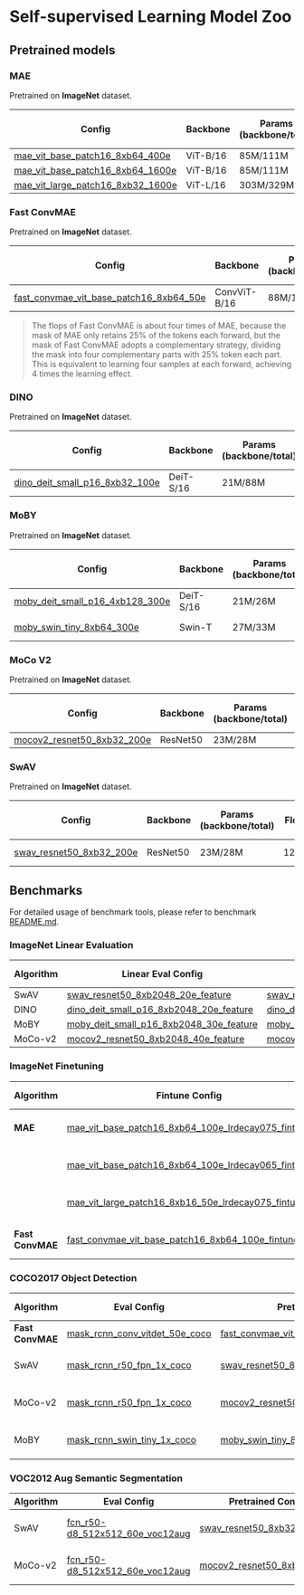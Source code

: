 # Self-supervised Learning Model Zoo
## Pretrained models

### MAE

Pretrained on **ImageNet** dataset.

| Config                                                       | Backbone | Params<br>(backbone/total) | Flops | inference time(V100)<br>(ms/img) | Epochs | Download                                                     |
| ------------------------------------------------------------ | -------- | -------------------------- | ----- | -------------------------------- | ------ | ------------------------------------------------------------ |
| [mae_vit_base_patch16_8xb64_400e](https://github.com/alibaba/EasyCV/tree/master/configs/selfsup/mae/mae_vit_base_patch16_8xb64_400e.py) | ViT-B/16 | 85M/111M                   | 9.8G  | 8.03                             | 400    | [model](http://pai-vision-data-hz.oss-cn-zhangjiakou.aliyuncs.com/EasyCV/modelzoo/selfsup/mae/vit-b-400/pretrain_400.pth) |
| [mae_vit_base_patch16_8xb64_1600e](https://github.com/alibaba/EasyCV/tree/master/configs/selfsup/mae/mae_vit_base_patch16_8xb64_1600e.py) | ViT-B/16 | 85M/111M                   | 9.8G  | 8.03                             | 1600   | [model](http://pai-vision-data-hz.oss-cn-zhangjiakou.aliyuncs.com/EasyCV/modelzoo/selfsup/mae/vit-b-1600/pretrain_1600.pth) |
| [mae_vit_large_patch16_8xb32_1600e](https://github.com/alibaba/EasyCV/tree/master/configs/selfsup/mae/mae_vit_large_patch16_8xb32_1600e.py) | ViT-L/16 | 303M/329M                  | 20.8G | 16.30                            | 1600   | [model](http://pai-vision-data-hz.oss-cn-zhangjiakou.aliyuncs.com/EasyCV/modelzoo/selfsup/mae/vit-l-1600/pretrain_1600.pth) |

### Fast ConvMAE

Pretrained on **ImageNet** dataset.

| Config                                                       | Backbone        | Params<br/>(backbone/total) | Flops | inference time(V100)<br/>(ms/img) | Epochs | Download                                                     |
| ------------------------------------------------------------ | --------------- | --------------------------- | ----- | --------------------------------- | ------ | ------------------------------------------------------------ |
| [fast_convmae_vit_base_patch16_8xb64_50e](https://github.com/alibaba/EasyCV/tree/master/configs/selfsup/fast_convmae/fast_convmae_vit_base_patch16_8xb64_50e.py) | ConvViT-B/16 | 88M/115M                    | 45.1G | 6.88                              | 50     | [model](http://pai-vision-data-hz.oss-cn-zhangjiakou.aliyuncs.com/EasyCV/modelzoo/selfsup/FastConvMAE/pretrained/epoch_50.pth) - [log](http://pai-vision-data-hz.oss-cn-zhangjiakou.aliyuncs.com/EasyCV/modelzoo/selfsup/FastConvMAE/pretrained/20220617_110501.log.json) |

> The flops of Fast ConvMAE is about four times of MAE, because the mask of MAE only retains 25% of the tokens each forward, but the mask of Fast ConvMAE adopts a complementary strategy, dividing the mask into four complementary parts with 25% token each part. This is equivalent to learning four samples at each forward, achieving 4 times the learning effect.

### DINO

Pretrained on **ImageNet** dataset.

| Config                                                       | Backbone  | Params<br/>(backbone/total) | inference time(V100)<br/>(ms/img) | Epochs | Download                                                     |
| ------------------------------------------------------------ | --------- | --------------------------- | --------------------------------- | ------ | ------------------------------------------------------------ |
| [dino_deit_small_p16_8xb32_100e](https://github.com/alibaba/EasyCV/tree/master/configs/selfsup/dino/dino_deit_small_p16_8xb32_100e_tfrecord.py) | DeiT-S/16 | 21M/88M                     | 6.17                              | 100    | [model](http://pai-vision-data-hz.oss-cn-zhangjiakou.aliyuncs.com/EasyCV/modelzoo/selfsup/dino_deit_small/epoch_100.pth) |

### MoBY

Pretrained on **ImageNet** dataset.

| Config                                                       | Backbone  | Params<br/>(backbone/total) | Flops | inference time(V100)<br/>(ms/img) | Epochs | Download                                                     |
| ------------------------------------------------------------ | --------- | --------------------------- | ----- | --------------------------------- | ------ | ------------------------------------------------------------ |
| [moby_deit_small_p16_4xb128_300e](https://github.com/alibaba/EasyCV/tree/master/configs/selfsup/moby/moby_deit_small_p16_4xb128_300e_tfrecord.py) | DeiT-S/16 | 21M/26M                     | 18.6G | 6.17                              | 300    | [model](http://pai-vision-data-hz.oss-cn-zhangjiakou.aliyuncs.com/EasyCV/modelzoo/selfsup/moby_deit_small_p16/epoch_300.pth) - [log](http://pai-vision-data-hz.oss-cn-zhangjiakou.aliyuncs.com/EasyCV/modelzoo/selfsup/moby_deit_small_p16/log.txt) |
| [moby_swin_tiny_8xb64_300e](https://github.com/alibaba/EasyCV/tree/master/configs/selfsup/moby/moby_dynamic_swin_tiny_8xb64_300e_tfrecord.py) | Swin-T    | 27M/33M                     | 18.1G | 9.74                              | 300    | [model](http://pai-vision-data-hz.oss-cn-zhangjiakou.aliyuncs.com/EasyCV/modelzoo/selfsup/moby_dynamic_swin_tiny/epoch_300.pth) - [log](http://pai-vision-data-hz.oss-cn-zhangjiakou.aliyuncs.com/EasyCV/modelzoo/selfsup/moby_dynamic_swin_tiny/log.txt) |

### MoCo V2

Pretrained on **ImageNet** dataset.

| Config                                                       | Backbone | Params<br/>(backbone/total) | Flops | inference time(V100)<br/>(ms/img) | Epochs | Download                                                     |
| ------------------------------------------------------------ | -------- | --------------------------- | ----- | --------------------------------- | ------ | ------------------------------------------------------------ |
| [mocov2_resnet50_8xb32_200e](https://github.com/alibaba/EasyCV/tree/master/configs/selfsup/mocov2/mocov2_rn50_8xb32_200e_tfrecord.py) | ResNet50 | 23M/28M                     | 8.2G  | 8.59                              | 200    | [model](http://pai-vision-data-hz.oss-cn-zhangjiakou.aliyuncs.com/EasyCV/modelzoo/selfsup/mocov2_r50/epoch_200.pth) |

### SwAV

Pretrained on **ImageNet** dataset.

| Config                                                       | Backbone | Params<br/>(backbone/total) | Flops | inference time(V100)<br/>(ms/img) | Epochs | Download                                                     |
| ------------------------------------------------------------ | -------- | --------------------------- | ----- | --------------------------------- | ------ | ------------------------------------------------------------ |
| [swav_resnet50_8xb32_200e](https://github.com/alibaba/EasyCV/tree/master/configs/selfsup/swav/swav_rn50_8xb32_200e_tfrecord.py) | ResNet50 | 23M/28M                     | 12.9G | 8.59                              | 200    | [model](http://pai-vision-data-hz.oss-cn-zhangjiakou.aliyuncs.com/EasyCV/modelzoo/selfsup/swav_r50/epoch_200.pth) - [log](http://pai-vision-data-hz.oss-cn-zhangjiakou.aliyuncs.com/EasyCV/modelzoo/selfsup/swav_r50/log.txt) |

## Benchmarks

For detailed usage of benchmark tools, please refer to benchmark [README.md](../../benchmarks/selfsup/README.md).

### ImageNet Linear Evaluation

| Algorithm | Linear Eval Config                                           | Pretrained Config                                            | Top-1 (%) | Download                                                     |
| --------- | ------------------------------------------------------------ | ------------------------------------------------------------ | --------- | ------------------------------------------------------------ |
| SwAV      | [swav_resnet50_8xb2048_20e_feature](../../benchmarks/selfsup/classification/imagenet/swav_r50_8xb2048_20e_feature.py) | [swav_resnet50_8xb32_200e](https://github.com/alibaba/EasyCV/tree/master/configs/selfsup/swav/swav_rn50_8xb32_200e_tfrecord.py) | 73.618    | [log](http://pai-vision-data-hz.oss-cn-zhangjiakou.aliyuncs.com/EasyCV/modelzoo/selfsup/imagenet_linear_eval/swav_r50_linear_eval/20220216_101719.log.json) |
| DINO      | [dino_deit_small_p16_8xb2048_20e_feature](../../benchmarks/selfsup/classification/imagenet/dino_deit_small_p16_8xb2048_20e_feature.py) | [dino_deit_small_p16_8xb32_100e](https://github.com/alibaba/EasyCV/tree/master/configs/selfsup/dino/dino_deit_small_p16_8xb32_100e_tfrecord.py) | 71.248    | [log](http://pai-vision-data-hz.oss-cn-zhangjiakou.aliyuncs.com/EasyCV/modelzoo/selfsup/imagenet_linear_eval/dino_deit_small_linear_eval/20220215_141403.log.json) |
| MoBY | [moby_deit_small_p16_8xb2048_30e_feature](../../benchmarks/selfsup/classification/imagenet/moby_deit_small_p16_8xb2048_30e_feature.py) | [moby_deit_small_p16_4xb128_300e](https://github.com/alibaba/EasyCV/tree/master/configs/selfsup/moby/moby_deit_small_p16_4xb128_300e_tfrecord.py) | 72.214    | [log](http://pai-vision-data-hz.oss-cn-zhangjiakou.aliyuncs.com/EasyCV/modelzoo/selfsup/imagenet_linear_eval/moby_deit_small_p16_linear_eval/20220414_134929.log.json) |
| MoCo-v2   | [mocov2_resnet50_8xb2048_40e_feature](../../benchmarks/selfsup/classification/imagenet/mocov2_r50_8xb2048_40e_feature.py) | [mocov2_resnet50_8xb32_200e](https://github.com/alibaba/EasyCV/tree/master/configs/selfsup/mocov2/mocov2_rn50_8xb32_200e_tfrecord.py) | 66.8      | [log](http://pai-vision-data-hz.oss-cn-zhangjiakou.aliyuncs.com/EasyCV/modelzoo/selfsup/imagenet_linear_eval/mocov2_r50_linear_eval/20220214_143738.log.json) |

### ImageNet Finetuning

| Algorithm | Fintune Config                                               | Pretrained Config                                            | Top-1 (%) | Download                                                     |
| --------- | ------------------------------------------------------------ | ------------------------------------------------------------ | --------- | ------------------------------------------------------------ |
| **MAE**   | [mae_vit_base_patch16_8xb64_100e_lrdecay075_fintune](../../benchmarks/selfsup/classification/imagenet/mae_vit_base_patch16_8xb64_100e_lrdecay075_fintune.py) | [mae_vit_base_patch16_8xb64_400e](https://github.com/alibaba/EasyCV/tree/master/configs/selfsup/mae/mae_vit_base_patch16_8xb64_400e.py) | 83.13     | [fintune model](http://pai-vision-data-hz.oss-cn-zhangjiakou.aliyuncs.com/EasyCV/modelzoo/selfsup/mae/vit-b-400/fintune_400.pth) - [log](http://pai-vision-data-hz.oss-cn-zhangjiakou.aliyuncs.com/EasyCV/modelzoo/selfsup/mae/vit-b-400/20220126_171312.log.json)|
|           | [mae_vit_base_patch16_8xb64_100e_lrdecay065_fintune](../../benchmarks/selfsup/classification/imagenet/mae_vit_base_patch16_8xb64_100e_lrdecay065_fintune.py) | [mae_vit_base_patch16_8xb64_1600e](https://github.com/alibaba/EasyCV/tree/master/configs/selfsup/mae/mae_vit_base_patch16_8xb64_1600e.py) | 83.55     | [fintune model](http://pai-vision-data-hz.oss-cn-zhangjiakou.aliyuncs.com/EasyCV/modelzoo/selfsup/mae/vit-b-1600/fintune_1600.pth) - [log](http://pai-vision-data-hz.oss-cn-zhangjiakou.aliyuncs.com/EasyCV/modelzoo/selfsup/mae/vit-b-1600/20220426_101532.log.json)|
|           | [mae_vit_large_patch16_8xb16_50e_lrdecay075_fintune](../../benchmarks/selfsup/classification/imagenet/mae_vit_large_patch16_8xb16_50e_lrdecay075_fintune.py) | [mae_vit_large_patch16_8xb32_1600e](https://github.com/alibaba/EasyCV/tree/master/configs/selfsup/mae/mae_vit_large_patch16_8xb32_1600e.py) | 85.70     | [fintune model](http://pai-vision-data-hz.oss-cn-zhangjiakou.aliyuncs.com/EasyCV/modelzoo/selfsup/mae/vit-l-1600/fintune_1600.pth) - [log](http://pai-vision-data-hz.oss-cn-zhangjiakou.aliyuncs.com/EasyCV/modelzoo/selfsup/mae/vit-l-1600/20220427_150629.log.json)|
| **Fast ConvMAE** | [fast_convmae_vit_base_patch16_8xb64_100e_fintune](https://github.com/alibaba/EasyCV/tree/master/benchmarks/selfsup/classification/imagenet/fast_convmae_vit_base_patch16_8xb64_100e_fintune.py) | [fast_convmae_vit_base_patch16_8xb64_50e](https://github.com/alibaba/EasyCV/tree/master/configs/selfsup/fast_convmae/fast_convmae_vit_base_patch16_8xb64_50e.py) | 84.37     | [fintune model](http://pai-vision-data-hz.oss-cn-zhangjiakou.aliyuncs.com/EasyCV/modelzoo/selfsup/FastConvMAE/imagenet_finetune/epoch_100.pth) - [log](http://pai-vision-data-hz.oss-cn-zhangjiakou.aliyuncs.com/EasyCV/modelzoo/selfsup/FastConvMAE/imagenet_finetune/20220621_160255.log.json) |

### COCO2017 Object Detection

| Algorithm | Eval Config                                                  | Pretrained Config                                            | mAP (Box) | mAP (Mask) | Download                                                     |
| --------- | ------------------------------------------------------------ | ------------------------------------------------------------ | --------- | ---------- | ------------------------------------------------------------ |
| **Fast ConvMAE** | [mask_rcnn_conv_vitdet_50e_coco](https://github.com/alibaba/EasyCV/tree/master/benchmarks/selfsup/detection/coco/mask_rcnn_conv_vitdet_50e_coco.py) | [fast_convmae_vit_base_patch16_8xb64_50e](https://github.com/alibaba/EasyCV/tree/master/configs/selfsup/fast_convmae/fast_convmae_vit_base_patch16_8xb64_50e.py) | 51.3 | 45.6 | [eval model](http://pai-vision-data-hz.oss-cn-zhangjiakou.aliyuncs.com/EasyCV/modelzoo/selfsup/FastConvMAE/maskrcnn_coco_finetune/epoch_50.pth) |
| SwAV      | [mask_rcnn_r50_fpn_1x_coco](https://github.com/alibaba/EasyCV/tree/master/benchmarks/selfsup/detection/coco/mask_rcnn_r50_fpn_1x_coco.py) | [swav_resnet50_8xb32_200e](https://github.com/alibaba/EasyCV/tree/master/configs/selfsup/swav/swav_rn50_8xb32_200e_tfrecord.py) | 40.38     | 36.48      | [eval model](http://pai-vision-data-hz.oss-cn-zhangjiakou.aliyuncs.com/EasyCV/modelzoo/selfsup/benchmarks/detection/mask_rcnn_r50_fpn/mocov2_r50/epoch_12.pth) - [log](http://pai-vision-data-hz.oss-cn-zhangjiakou.aliyuncs.com/EasyCV/modelzoo/selfsup/benchmarks/detection/mask_rcnn_r50_fpn/mocov2_r50/20220510_164934.log.json) |
| MoCo-v2   | [mask_rcnn_r50_fpn_1x_coco](https://github.com/alibaba/EasyCV/tree/master/benchmarks/selfsup/detection/coco/mask_rcnn_r50_fpn_1x_coco.py) | [mocov2_resnet50_8xb32_200e](https://github.com/alibaba/EasyCV/tree/master/configs/selfsup/mocov2/mocov2_rn50_8xb32_200e_tfrecord.py) | 39.9     | 35.8      | [eval model](http://pai-vision-data-hz.oss-cn-zhangjiakou.aliyuncs.com/EasyCV/modelzoo/selfsup/benchmarks/detection/mask_rcnn_r50_fpn/swav_r50/epoch_12.pth) - [log](http://pai-vision-data-hz.oss-cn-zhangjiakou.aliyuncs.com/EasyCV/modelzoo/selfsup/benchmarks/detection/mask_rcnn_r50_fpn/swav_r50/20220513_142102.log.json) |
| MoBY | [mask_rcnn_swin_tiny_1x_coco](https://github.com/alibaba/EasyCV/tree/master/benchmarks/selfsup/detection/coco/mask_rcnn_swin_tiny_1x_coco.py) | [moby_swin_tiny_8xb64_300e](https://github.com/alibaba/EasyCV/tree/master/configs/selfsup/moby/moby_dynamic_swin_tiny_8xb64_300e_tfrecord.py) | 43.11 | 39.37 | [eval model](http://pai-vision-data-hz.oss-cn-zhangjiakou.aliyuncs.com/EasyCV/modelzoo/selfsup/benchmarks/detection/swin_tiny/moby/epoch_12.pth) - [log](http://pai-vision-data-hz.oss-cn-zhangjiakou.aliyuncs.com/EasyCV/modelzoo/selfsup/benchmarks/detection/swin_tiny/moby/20220523_114410.log.json) |

### VOC2012 Aug Semantic Segmentation

| Algorithm | Eval Config                                                  | Pretrained Config                                            | mIOU  | Download                                                     |
| --------- | ------------------------------------------------------------ | ------------------------------------------------------------ | ----- | ------------------------------------------------------------ |
| SwAV      | [fcn_r50-d8_512x512_60e_voc12aug](https://github.com/alibaba/EasyCV/tree/master/benchmarks/selfsup/segmentation/voc/fcn_r50-d8_512x512_8xb4_60e_voc12aug.py) | [swav_resnet50_8xb32_200e](https://github.com/alibaba/EasyCV/tree/master/configs/selfsup/swav/swav_rn50_8xb32_200e_tfrecord.py) | 63.91 | [eval model](http://pai-vision-data-hz.oss-cn-zhangjiakou.aliyuncs.com/EasyCV/modelzoo/selfsup/benchmarks/segmentation/swav_fcn_r50/epoch_60.pth) - [log](http://pai-vision-data-hz.oss-cn-zhangjiakou.aliyuncs.com/EasyCV/modelzoo/selfsup/benchmarks/segmentation/swav_fcn_r50/20220525_171032.log.json) |
| MoCo-v2   | [fcn_r50-d8_512x512_60e_voc12aug](https://github.com/alibaba/EasyCV/tree/master/benchmarks/selfsup/segmentation/voc/fcn_r50-d8_512x512_8xb4_60e_voc12aug.py) | [mocov2_resnet50_8xb32_200e](https://github.com/alibaba/EasyCV/tree/master/configs/selfsup/mocov2/mocov2_rn50_8xb32_200e_tfrecord.py) | 68.49 | [eval model](http://pai-vision-data-hz.oss-cn-zhangjiakou.aliyuncs.com/EasyCV/modelzoo/selfsup/benchmarks/segmentation/mocov2_fcn_r50/epoch_60.pth) - [log](http://pai-vision-data-hz.oss-cn-zhangjiakou.aliyuncs.com/EasyCV/modelzoo/selfsup/benchmarks/segmentation/mocov2_fcn_r50/20220525_211410.log.json) |
